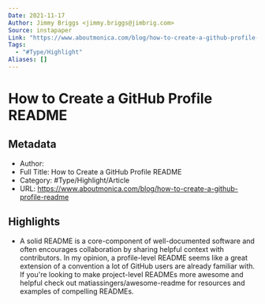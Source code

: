 ```yaml
---
Date: 2021-11-17
Author: Jimmy Briggs <jimmy.briggs@jimbrig.com>
Source: instapaper
Link: "https://www.aboutmonica.com/blog/how-to-create-a-github-profile-readme"
Tags:
  - "#Type/Highlight"
Aliases: []
---
```


# How to Create a GitHub Profile README

## Metadata

* Author: 
* Full Title: How to Create a GitHub Profile README
* Category: #Type/Highlight/Article
* URL: https://www.aboutmonica.com/blog/how-to-create-a-github-profile-readme

## Highlights

* A solid README is a core-component of well-documented software and often encourages collaboration by sharing helpful context with contributors. In my opinion, a profile-level README seems like a great extension of a convention a lot of GitHub users are already familiar with. If you're looking to make project-level READMEs more awesome and helpful check out matiassingers/awesome-readme for resources and examples of compelling READMEs.
